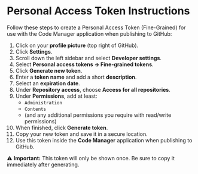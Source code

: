 # Personal Access Token Instructions

Follow these steps to create a Personal Access Token (Fine-Grained) for use with the Code Manager application when publishing to GitHub:

1. Click on your **profile picture** (top right of GitHub).
2. Click **Settings**.
3. Scroll down the left sidebar and select **Developer settings**.
4. Select **Personal access tokens → Fine-grained tokens**.
5. Click **Generate new token**.
6. Enter a **token name** and add a short **description**.
7. Select an **expiration date**.
8. Under **Repository access**, choose **Access for all repositories**.
9. Under **Permissions**, add at least:
   - `Administration`
   - `Contents`
   - (and any additional permissions you require with read/write permissions)
10. When finished, click **Generate token**.
11. Copy your new token and save it in a secure location.
12. Use this token inside the **Code Manager** application when publishing to GitHub.

⚠️ **Important:** This token will only be shown once. Be sure to copy it immediately after generating.
